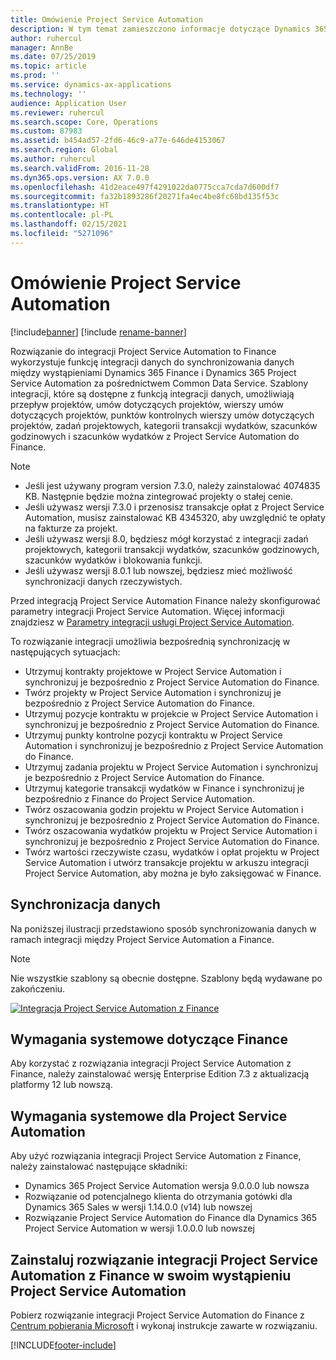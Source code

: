 ```yaml
---
title: Omówienie Project Service Automation
description: W tym temat zamieszczono informacje dotyczące Dynamics 365 Project Service Automation do integracji z rozwiązaniem Dynamics 365 Finance.
author: ruhercul
manager: AnnBe
ms.date: 07/25/2019
ms.topic: article
ms.prod: ''
ms.service: dynamics-ax-applications
ms.technology: ''
audience: Application User
ms.reviewer: ruhercul
ms.search.scope: Core, Operations
ms.custom: 87983
ms.assetid: b454ad57-2fd6-46c9-a77e-646de4153067
ms.search.region: Global
ms.author: ruhercul
ms.search.validFrom: 2016-11-28
ms.dyn365.ops.version: AX 7.0.0
ms.openlocfilehash: 41d2eace497f4291022da0775cca7cda7d600df7
ms.sourcegitcommit: fa32b1893286f20271fa4ec4be8fc68bd135f53c
ms.translationtype: HT
ms.contentlocale: pl-PL
ms.lasthandoff: 02/15/2021
ms.locfileid: "5271096"
---
```

# <a name="project-service-automation-overview"></a>Omówienie Project Service Automation

[!include[banner](../includes/banner.md)]
[!include [rename-banner](~/includes/cc-data-platform-banner.md)]

Rozwiązanie do integracji Project Service Automation to Finance wykorzystuje funkcję integracji danych do synchronizowania danych między wystąpieniami Dynamics 365 Finance i Dynamics 365 Project Service Automation za pośrednictwem Common Data Service. Szablony integracji, które są dostępne z funkcją integracji danych, umożliwiają przepływ projektów, umów dotyczących projektów, wierszy umów dotyczących projektów, punktów kontrolnych wierszy umów dotyczących projektów, zadań projektowych, kategorii transakcji wydatków, szacunków godzinowych i szacunków wydatków z Project Service Automation do Finance.

> [!NOTE]
> - Jeśli jest używany program version 7.3.0, należy zainstalować 4074835 KB. Następnie będzie można zintegrować projekty o stałej cenie.
> - Jeśli używasz wersji 7.3.0 i przenosisz transakcje opłat z Project Service Automation, musisz zainstalować KB 4345320, aby uwzględnić te opłaty na fakturze za projekt.
> - Jeśli używasz wersji 8.0, będziesz mógł korzystać z integracji zadań projektowych, kategorii transakcji wydatków, szacunków godzinowych, szacunków wydatków i blokowania funkcji.
> - Jeśli używasz wersji 8.0.1 lub nowszej, będziesz mieć możliwość synchronizacji danych rzeczywistych.

Przed integracją Project Service Automation Finance należy skonfigurować parametry integracji Project Service Automation. Więcej informacji znajdziesz w [Parametry integracji usługi Project Service Automation](PSA-parameters.md).

To rozwiązanie integracji umożliwia bezpośrednią synchronizację w następujących sytuacjach:

- Utrzymuj kontrakty projektowe w Project Service Automation i synchronizuj je bezpośrednio z Project Service Automation do Finance.
- Twórz projekty w Project Service Automation i synchronizuj je bezpośrednio z Project Service Automation do Finance.
- Utrzymuj pozycje kontraktu w projekcie w Project Service Automation i synchronizuj je bezpośrednio z Project Service Automation do Finance.
- Utrzymuj punkty kontrolne pozycji kontraktu w Project Service Automation i synchronizuj je bezpośrednio z Project Service Automation do Finance.
- Utrzymuj zadania projektu w Project Service Automation i synchronizuj je bezpośrednio z Project Service Automation do Finance.
- Utrzymuj kategorie transakcji wydatków w Finance i synchronizuj je bezpośrednio z Finance do Project Service Automation.
- Twórz oszacowania godzin projektu w Project Service Automation i synchronizuj je bezpośrednio z Project Service Automation do Finance.
- Twórz oszacowania wydatków projektu w Project Service Automation i synchronizuj je bezpośrednio z Project Service Automation do Finance.
- Twórz wartości rzeczywiste czasu, wydatków i opłat projektu w Project Service Automation i utwórz transakcje projektu w arkuszu integracji Project Service Automation, aby można je było zaksięgować w Finance.

## <a name="data-synchronization"></a>Synchronizacja danych

Na poniższej ilustracji przedstawiono sposób synchronizowania danych w ramach integracji między Project Service Automation a Finance.

> [!NOTE]
> Nie wszystkie szablony są obecnie dostępne. Szablony będą wydawane po zakończeniu.

[![Integracja Project Service Automation z Finance](./media/PSA-integration.png)](./media/PSA-integration.png)

## <a name="system-requirements-for-finance"></a>Wymagania systemowe dotyczące Finance

Aby korzystać z rozwiązania integracji Project Service Automation z Finance, należy zainstalować wersję Enterprise Edition 7.3 z aktualizacją platformy 12 lub nowszą.

## <a name="system-requirements-for-project-service-automation"></a>Wymagania systemowe dla Project Service Automation

Aby użyć rozwiązania integracji Project Service Automation z Finance, należy zainstalować następujące składniki:

- Dynamics 365 Project Service Automation wersja 9.0.0.0 lub nowsza
- Rozwiązanie od potencjalnego klienta do otrzymania gotówki dla Dynamics 365 Sales w wersji 1.14.0.0 (v14) lub nowszej
- Rozwiązanie Project Service Automation do Finance dla Dynamics 365 Project Service Automation w wersji 1.0.0.0 lub nowszej

## <a name="install-the-project-service-automation-to-finance-integration-solution-in-your-project-service-automation-instance"></a>Zainstaluj rozwiązanie integracji Project Service Automation z Finance w swoim wystąpieniu Project Service Automation

Pobierz rozwiązanie integracji Project Service Automation do Finance z [Centrum pobierania Microsoft](https://www.microsoft.com/download/details.aspx?id=57016) i wykonaj instrukcje zawarte w rozwiązaniu.


[!INCLUDE[footer-include](../includes/footer-banner.md)]